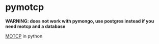 # pymotcp

**WARNING: does not work with pymongo, use postgres instead if you need motcp and a database**

[MOTCP](https://github.com/bitbloxhub/motcp#readme) in python